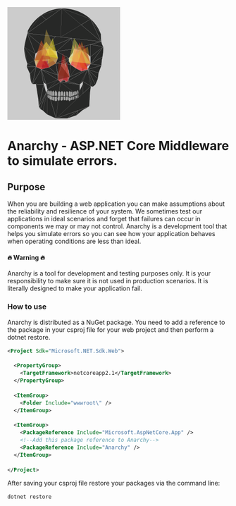 ![Anarchy Logo](https://raw.githubusercontent.com/taylorhutchison/Anarchy/master/Anarchy-Large.png)
# Anarchy - ASP.NET Core Middleware to simulate errors.

## Purpose
When you are building a web application you can make assumptions about the reliability and resilience of your system. We sometimes test our applications in ideal scenarios and forget that failures can occur in components we may or may not control. Anarchy is a development tool that helps you simulate errors so you can see how your application behaves when operating conditions are less than ideal.

#### :fire: Warning :fire:
Anarchy is a tool for development and testing purposes only. It is your responsibility to make sure it is not used in production scenarios. It is literally designed to make your application fail.

### How to use
Anarchy is distributed as a NuGet package. You need to add a reference to the package in your csproj file for your web project and then perform a dotnet restore.

```xml
<Project Sdk="Microsoft.NET.Sdk.Web">

  <PropertyGroup>
    <TargetFramework>netcoreapp2.1</TargetFramework>
  </PropertyGroup>

  <ItemGroup>
    <Folder Include="wwwroot\" />
  </ItemGroup>

  <ItemGroup>
    <PackageReference Include="Microsoft.AspNetCore.App" />
    <!--Add this package reference to Anarchy-->
    <PackageReference Include="Anarchy" />
  </ItemGroup>

</Project>
```

After saving your csproj file restore your packages via the command line:

```shell
dotnet restore
```